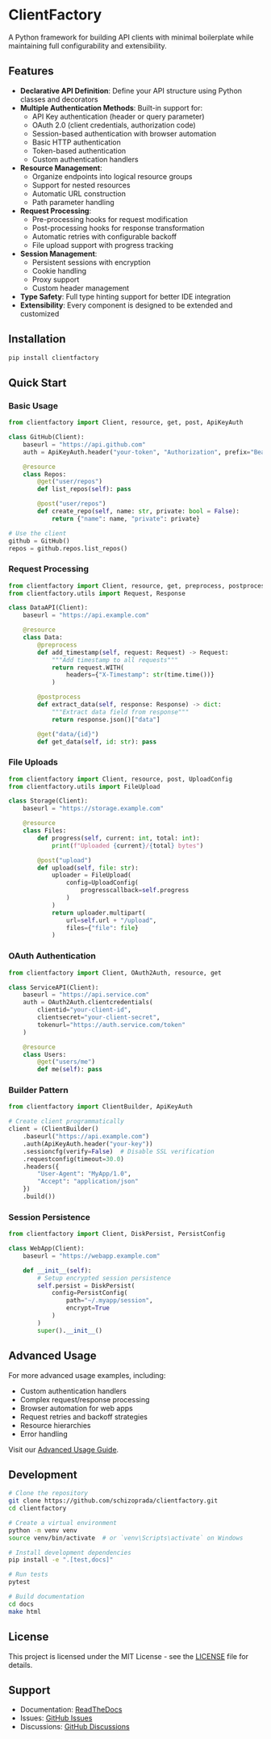 # ClientFactory

A Python framework for building API clients with minimal boilerplate while maintaining full configurability and extensibility.

## Features

- **Declarative API Definition**: Define your API structure using Python classes and decorators
- **Multiple Authentication Methods**: Built-in support for:
  - API Key authentication (header or query parameter)
  - OAuth 2.0 (client credentials, authorization code)
  - Session-based authentication with browser automation
  - Basic HTTP authentication
  - Token-based authentication
  - Custom authentication handlers
- **Resource Management**:
  - Organize endpoints into logical resource groups
  - Support for nested resources
  - Automatic URL construction
  - Path parameter handling
- **Request Processing**:
  - Pre-processing hooks for request modification
  - Post-processing hooks for response transformation
  - Automatic retries with configurable backoff
  - File upload support with progress tracking
- **Session Management**:
  - Persistent sessions with encryption
  - Cookie handling
  - Proxy support
  - Custom header management
- **Type Safety**: Full type hinting support for better IDE integration
- **Extensibility**: Every component is designed to be extended and customized

## Installation

```bash
pip install clientfactory
```

## Quick Start

### Basic Usage

```python
from clientfactory import Client, resource, get, post, ApiKeyAuth

class GitHub(Client):
    baseurl = "https://api.github.com"
    auth = ApiKeyAuth.header("your-token", "Authorization", prefix="Bearer")

    @resource
    class Repos:
        @get("user/repos")
        def list_repos(self): pass

        @post("user/repos")
        def create_repo(self, name: str, private: bool = False):
            return {"name": name, "private": private}

# Use the client
github = GitHub()
repos = github.repos.list_repos()
```

### Request Processing

```python
from clientfactory import Client, resource, get, preprocess, postprocess
from clientfactory.utils import Request, Response

class DataAPI(Client):
    baseurl = "https://api.example.com"

    @resource
    class Data:
        @preprocess
        def add_timestamp(self, request: Request) -> Request:
            """Add timestamp to all requests"""
            return request.WITH(
                headers={"X-Timestamp": str(time.time())}
            )

        @postprocess
        def extract_data(self, response: Response) -> dict:
            """Extract data field from response"""
            return response.json()["data"]

        @get("data/{id}")
        def get_data(self, id: str): pass
```

### File Uploads

```python
from clientfactory import Client, resource, post, UploadConfig
from clientfactory.utils import FileUpload

class Storage(Client):
    baseurl = "https://storage.example.com"

    @resource
    class Files:
        def progress(self, current: int, total: int):
            print(f"Uploaded {current}/{total} bytes")

        @post("upload")
        def upload(self, file: str):
            uploader = FileUpload(
                config=UploadConfig(
                    progresscallback=self.progress
                )
            )
            return uploader.multipart(
                url=self.url + "/upload",
                files={"file": file}
            )
```

### OAuth Authentication

```python
from clientfactory import Client, OAuth2Auth, resource, get

class ServiceAPI(Client):
    baseurl = "https://api.service.com"
    auth = OAuth2Auth.clientcredentials(
        clientid="your-client-id",
        clientsecret="your-client-secret",
        tokenurl="https://auth.service.com/token"
    )

    @resource
    class Users:
        @get("users/me")
        def me(self): pass
```

### Builder Pattern

```python
from clientfactory import ClientBuilder, ApiKeyAuth

# Create client programmatically
client = (ClientBuilder()
    .baseurl("https://api.example.com")
    .auth(ApiKeyAuth.header("your-key"))
    .sessioncfg(verify=False)  # Disable SSL verification
    .requestconfig(timeout=30.0)
    .headers({
        "User-Agent": "MyApp/1.0",
        "Accept": "application/json"
    })
    .build())
```

### Session Persistence

```python
from clientfactory import Client, DiskPersist, PersistConfig

class WebApp(Client):
    baseurl = "https://webapp.example.com"

    def __init__(self):
        # Setup encrypted session persistence
        self.persist = DiskPersist(
            config=PersistConfig(
                path="~/.myapp/session",
                encrypt=True
            )
        )
        super().__init__()
```

## Advanced Usage

For more advanced usage examples, including:
- Custom authentication handlers
- Complex request/response processing
- Browser automation for web apps
- Request retries and backoff strategies
- Resource hierarchies
- Error handling

Visit our [Advanced Usage Guide](https://clientfactory.readthedocs.io/advanced/).

## Development

```bash
# Clone the repository
git clone https://github.com/schizoprada/clientfactory.git
cd clientfactory

# Create a virtual environment
python -m venv venv
source venv/bin/activate  # or `venv\Scripts\activate` on Windows

# Install development dependencies
pip install -e ".[test,docs]"

# Run tests
pytest

# Build documentation
cd docs
make html
```

## License

This project is licensed under the MIT License - see the [LICENSE](LICENSE) file for details.


## Support

- Documentation: [ReadTheDocs](https://clientfactory.readthedocs.io/)
- Issues: [GitHub Issues](https://github.com/schizoprada/clientfactory/issues)
- Discussions: [GitHub Discussions](https://github.com/schizoprada/clientfactory/discussions)
